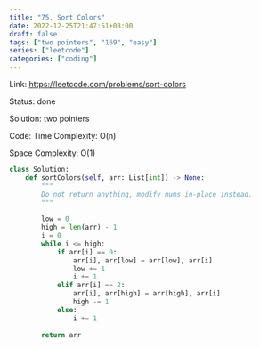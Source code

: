 ```yaml
---
title: "75. Sort Colors"
date: 2022-12-25T21:47:51+08:00
draft: false
tags: ["two pointers", "169", "easy"]
series: ["leetcode"]
categories: ["coding"]
---
```


Link: https://leetcode.com/problems/sort-colors

Status: done

Solution: two pointers

Code:
Time Complexity: O(n)

Space Complexity: O(1)
```python
class Solution:
    def sortColors(self, arr: List[int]) -> None:
        """
        Do not return anything, modify nums in-place instead.
        """
        
        low = 0
        high = len(arr) - 1
        i = 0
        while i <= high:
            if arr[i] == 0:
                arr[i], arr[low] = arr[low], arr[i]
                low += 1
                i += 1
            elif arr[i] == 2:
                arr[i], arr[high] = arr[high], arr[i]
                high -= 1
            else:
                i += 1
            
        return arr
```